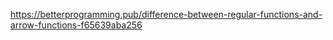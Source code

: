 https://betterprogramming.pub/difference-between-regular-functions-and-arrow-functions-f65639aba256
